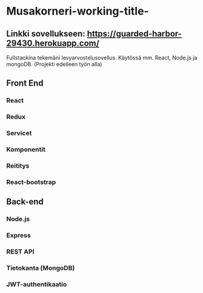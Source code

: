 # Musakorneri-working-title-

## Linkki sovellukseen: https://guarded-harbor-29430.herokuapp.com/
Fullstackina tekemäni levyarvostelusovellus. Käytössä mm. React, Node.js ja mongoDB. (Projekti edelleen työn alla)


## Front End

### React 
### Redux
### Servicet
### Komponentit
### Reititys
### React-bootstrap

## Back-end

### Node.js
### Express
### REST API
### Tietokanta (MongoDB)
### JWT-authentikaatio
